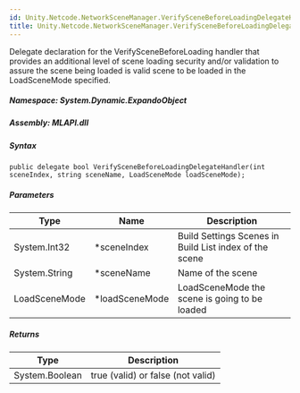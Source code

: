 ```yaml
---  
id: Unity.Netcode.NetworkSceneManager.VerifySceneBeforeLoadingDelegateHandler  
title: Unity.Netcode.NetworkSceneManager.VerifySceneBeforeLoadingDelegateHandler  
---
```


<div class="markdown level0 summary">

Delegate declaration for the VerifySceneBeforeLoading handler that
provides an additional level of scene loading security and/or validation
to assure the scene being loaded is valid scene to be loaded in the
LoadSceneMode specified.

</div>

<div class="markdown level0 conceptual">

</div>

##### **Namespace**: System.Dynamic.ExpandoObject

##### **Assembly**: MLAPI.dll

##### Syntax

``` lang-csharp
public delegate bool VerifySceneBeforeLoadingDelegateHandler(int sceneIndex, string sceneName, LoadSceneMode loadSceneMode);
```

##### Parameters

| Type          | Name            | Description                                            |
|---------------|-----------------|--------------------------------------------------------|
| System.Int32  | \*sceneIndex    | Build Settings Scenes in Build List index of the scene |
| System.String | \*sceneName     | Name of the scene                                      |
| LoadSceneMode | \*loadSceneMode | LoadSceneMode the scene is going to be loaded          |

##### Returns

| Type           | Description                       |
|----------------|-----------------------------------|
| System.Boolean | true (valid) or false (not valid) |
